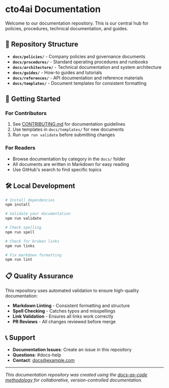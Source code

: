 # cto4ai Documentation

Welcome to our documentation repository. This is our central hub for policies, procedures, technical documentation, and guides.

## 📁 Repository Structure

- **`docs/policies/`** - Company policies and governance documents
- **`docs/procedures/`** - Standard operating procedures and runbooks
- **`docs/architecture/`** - Technical documentation and system architecture
- **`docs/guides/`** - How-to guides and tutorials
- **`docs/references/`** - API documentation and reference materials
- **`docs/templates/`** - Document templates for consistent formatting

## 🚀 Getting Started

### For Contributors
1. See [CONTRIBUTING.md](CONTRIBUTING.md) for documentation guidelines
2. Use templates in `docs/templates/` for new documents
3. Run `npm run validate` before submitting changes

### For Readers
- Browse documentation by category in the `docs/` folder
- All documents are written in Markdown for easy reading
- Use GitHub's search to find specific topics

## 🛠️ Local Development

```bash
# Install dependencies
npm install

# Validate your documentation
npm run validate

# Check spelling
npm run spell

# Check for broken links
npm run links

# Fix markdown formatting
npm run lint
```

## 📋 Quality Assurance

This repository uses automated validation to ensure high-quality documentation:

- **Markdown Linting** - Consistent formatting and structure
- **Spell Checking** - Catches typos and misspellings
- **Link Validation** - Ensures all links work correctly
- **PR Reviews** - All changes reviewed before merge

## 📞 Support

- **Documentation Issues**: Create an issue in this repository
- **Questions**: #docs-help
- **Contact**: docs@example.com

---

*This documentation repository was created using the [docs-as-code methodology](https://www.writethedocs.org/guide/docs-as-code/) for collaborative, version-controlled documentation.*